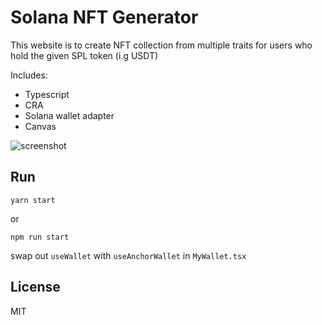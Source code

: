 # Solana NFT Generator

This website is to create NFT collection from multiple traits for users who hold the given SPL token (i.g USDT)

Includes:

- Typescript
- CRA
- Solana wallet adapter
- Canvas

![screenshot](./screenshot.jpg)

## Run

```
yarn start
```

or

```
npm run start
```

swap out `useWallet` with `useAnchorWallet` in `MyWallet.tsx`

## License

MIT